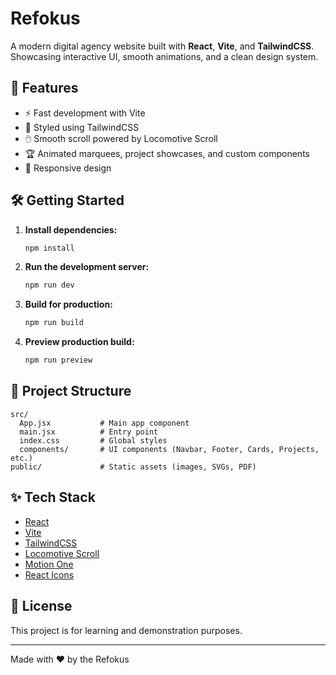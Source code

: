 # Refokus

A modern digital agency website built with **React**, **Vite**, and **TailwindCSS**.  
Showcasing interactive UI, smooth animations, and a clean design system.

## 🚀 Features

- ⚡ Fast development with Vite
- 🎨 Styled using TailwindCSS
- 🖱️ Smooth scroll powered by Locomotive Scroll
- 🏆 Animated marquees, project showcases, and custom components
- 📱 Responsive design

## 🛠️ Getting Started

1. **Install dependencies:**
   ```sh
   npm install
   ```
2. **Run the development server:**
   ```sh
   npm run dev
   ```
3. **Build for production:**
   ```sh
   npm run build
   ```
4. **Preview production build:**
   ```sh
   npm run preview
   ```

## 📁 Project Structure

```
src/
  App.jsx           # Main app component
  main.jsx          # Entry point
  index.css         # Global styles
  components/       # UI components (Navbar, Footer, Cards, Projects, etc.)
public/             # Static assets (images, SVGs, PDF)
```

## ✨ Tech Stack

- [React](https://react.dev/)
- [Vite](https://vitejs.dev/)
- [TailwindCSS](https://tailwindcss.com/)
- [Locomotive Scroll](https://locomotivemtl.github.io/locomotive-scroll/)
- [Motion One](https://motion.dev/)
- [React Icons](https://react-icons.github.io/react-icons/)

## 📄 License

This project is for learning and demonstration purposes.

---

Made with ❤️ by the Refokus
